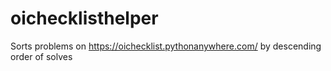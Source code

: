 # oichecklisthelper
Sorts problems on https://oichecklist.pythonanywhere.com/ by descending order of solves

